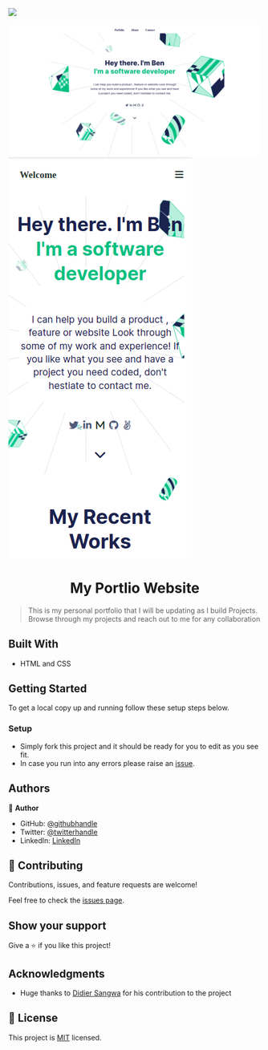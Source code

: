 ![](https://img.shields.io/badge/Microverse-blueviolet)

<img src="./assets/desktop.png">
<img src="./assets/mobile.png"> 

<h1 align="center"> My Portlio Website </h1>

> This is my personal portfolio that I will be updating as I build Projects. 
> Browse through my projects and reach out to me for any collaboration

## Built With

- HTML and CSS

## Getting Started

To get a local copy up and running follow these setup steps below.

### Setup

- Simply fork this project and it should be ready for you to edit as you see fit.
- In case you run into any errors please raise an [issue](https://github.com/Benmuiruri/my-portfolio/issues).

## Authors

👤 **Author**

- GitHub: [@githubhandle](https://github.com/Benmuiruri)
- Twitter: [@twitterhandle](https://twitter.com/_optimize)
- LinkedIn: [LinkedIn](https://www.linkedin.com/in/benjamin-kiarie-180b66149/)

## 🤝 Contributing

Contributions, issues, and feature requests are welcome!

Feel free to check the [issues page](https://github.com/Benmuiruri/my-portfolio/issues).

## Show your support

Give a ⭐️ if you like this project!

## Acknowledgments

- Huge thanks to [Didier Sangwa](https://github.com/sangwa7) for his contribution to the project

## 📝 License

This project is [MIT](https://opensource.org/licenses/MIT) licensed.
